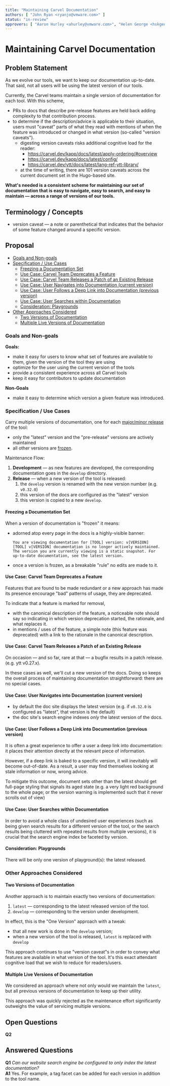 ```yaml
---
title: "Maintaining Carvel Documentation"
authors: [ "John Ryan <ryanjo@vmware.com>" ]
status: "in-review"
approvers: [ "Aaron Hurley <ahurley@vmware.com>", "Helen George <hskgeo@vmware.com>", "Vibhas Kumar <vibkumar@vmware.com>"]
---
```


# Maintaining Carvel Documentation

## Problem Statement

As we evolve our tools, we want to keep our documentation up-to-date. That said,
not all users will be using the latest version of our tools.

Currently, the Carvel teams maintain a single version of documentation for each tool. With this scheme,
- PRs to docs that describe pre-release features are held back adding complexity to that contribution process.
- to determine if the description/advice is applicable to their situation, users must "caveat" parts of what they read with mentions of when the feature was introduced or changed in what version (so-called "version caveats").
  - digesting version caveats risks additional cognitive load for the reader:
    - https://carvel.dev/kapp/docs/latest/apply-ordering/#overview
    - https://carvel.dev/kapp/docs/latest/config/
    - https://carvel.dev/ytt/docs/latest/lang-ref-ytt-library/
  - at the time of writing, there are 101 version caveats across the current document set in the Hugo-based site.

**What's needed is a consistent scheme for maintaining our set of documentation that is easy to navigate, easy to search, and easy to maintain — across a range of versions of our tools.**


## Terminology / Concepts

- version caveat — a note or parenthetical that indicates that the behavior of some feature changed around a specific version.

## Proposal

- [Goals and Non-goals](#goals-and-non-goals)
- [Specification / Use Cases](#specification--use-cases)
  - [Freezing a Documentation Set](#freezing-a-documentation-set)
  - [Use Case: Carvel Team Deprecates a Feature](#use-case-carvel-team-deprecates-a-feature)
  - [Use Case: Carvel Team Releases a Patch of an Existing Release](#use-case-carvel-team-releases-a-patch-of-an-existing-release)
  - [Use Case: User Navigates into Documentation (current version)](#use-case-user-navigates-into-documentation-current-version)
  - [Use Case: User Follows a Deep Link into Documentation (previous version)](#use-case-user-follows-a-deep-link-into-documentation-previous-version)
  - [Use Case: User Searches within Documentation](#use-case-user-searches-within-documentation)
  - [Consideration: Playgrounds](#consideration-playgrounds)
- [Other Approaches Considered](#other-approaches-considered)
  - [Two Versions of Documentation](#two-versions-of-documentation)
  - [Multiple Live Versions of Documentation](#multiple-live-versions-of-documentation)

### Goals and Non-goals

**Goals:**
- make it easy for users to know what set of features are available
  to them, given the version of the tool they are using
- optimize for the user using the current version of the tools
- provide a consistent experience across all Carvel tools
- keep it easy for contributors to update documentation

**Non-Goals**
- make it easy to determine which version a given feature was introduced.

### Specification / Use Cases

Carry multiple versions of documentation, one for each [major/minor release](#use-case-carvel-team-releases-a-patch-of-an-existing-release) of the tool:
- only the "latest" version and the "pre-release" versions are actively maintained
- all other versions are [frozen](#freezing-a-documentation-set).
  
Maintenance Flow:

1. **Development** — as new features are developed, the corresponding documentation goes in the
  `develop` directory.
2. **Release** — when a new version of the tool is released:
   1. the `develop` version is renamed with the new version number (e.g. `v0.32.0`)
   2. this version of the docs are configured as the "latest" version
   3. this version is copied to a new `develop`.
    
#### Freezing a Documentation Set

When a version of documentation is "frozen" it means:
- adorned atop every page in the docs is a highly-visible banner:

  ```
  You are viewing documentation for [TOOL] version: v[VERSION]
  [TOOL] v[VERSION] documentation is no longer actively maintained.
  The version you are currently viewing is a static snapshot. For
  up-to-date documentation, see the latest version.
  ```
- once a version is frozen, as a breakable "rule" no edits are made to it.


#### Use Case: Carvel Team Deprecates a Feature

Features that are found to be made redundant or a new approach has made its presence encourage "bad" patterns of usage, they are deprecated.

To indicate that a feature is marked for removal,
- with the canonical description of the feature, a noticeable note should say so indicating in which version deprecation started, the rationale, and what replaces it.
- in mentions / uses of the feature, a simple note (this feature was deprecated) with a link to the rationale in the canonical description.


#### Use Case: Carvel Team Releases a Patch of an Existing Release

On occasion — and so far, rare at that — a bugfix results in a patch release.
(e.g. ytt v0.27.x).

In these cases as well, we'll cut a new version of the docs. Doing so keeps the overall process of maintaining documentation straightforward: there are no special cases.


#### Use Case: User Navigates into Documentation (current version)

- by default the doc site displays the latest version (e.g. if `v0.32.0` is configured as "latest", that version is the default)
- the doc site's search engine indexes _only_ the latest version of the docs.

#### Use Case: User Follows a Deep Link into Documentation (previous version)

It is often a great experience to offer a user a deep link into documentation: it places their attention directly at the relevant piece of information.

However, if a deep link is baked to a specific version, it will inevitably will become out-of-date. As a result, a user may find themselves looking at stale information or now, wrong advice.

To mitigate this outcome, document sets other than the latest should get full-page styling that signals its aged state (e.g. a very light red background to the whole page; or the version warning is implemented such that it never scrolls out of view)


#### Use Case: User Searches within Documentation

In order to avoid a whole class of undesired user experiences (such as being given search results for a different version of the tool, or the search results being cluttered with repeated results from multiple versions), it is crucial that the search engine index be faceted by version.


#### Consideration: Playgrounds

There will be only one version of playground(s): the latest released.


### Other Approaches Considered

#### Two Versions of Documentation

Another approach is to maintain exactly two versions of documentation:
1. `latest` — corresponding to the latest released version of the tool.
2. `develop` — corresponding to the version under development.

In effect, this is the "One Version" approach with a tweak: 
- that all new work is done in the `develop` version;
- when a new version of the tool is released, `latest` is replaced with `develop`

This approach continues to use "version caveat"s in order to convey what features are available in what version of the tool.  It's this exact attendant cognitive load that we wish to reduce for readers/users.


#### Multiple Live Versions of Documentation

We considered an approach where not only would we maintain the `latest`, but all previous versions of documentation to keep up their utility.

This approach was quickly rejected as the maintenance effort significantly outweighs the value of servicing multiple versions.

## Open Questions

**Q2** 

## Answered Questions

**Q1** _Can our website search engine be configured to only index the latest documentation?_ \
**A1** Yes. For example, a tag facet can be added for each version in addition to the tool name.
